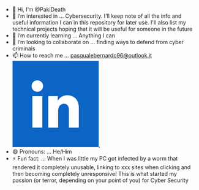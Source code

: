 - 👋 Hi, I’m @PakiDeath
- 👀 I’m interested in ... Cybersecurity. I'll keep note of all the info and useful information I can in this repository for later use. I'll also list my technical projects hoping that it will be useful for someone in the future
- 🌱 I’m currently learning ... Anything I can
- 💞️ I’m looking to collaborate on ... finding ways to defend from cyber criminals
- 📫 How to reach me ... pasqualebernardo96@outlook.it [![Linkedin](https://github.com/PakiDeath/PakiDeath/blob/main/download.png?width=50)](https://www.linkedin.com/in/pasquale-bernardo-0b9279236/),
- 😄 Pronouns: ... He/Him
- ⚡ Fun fact: ... When I was little my PC got infected by a worm that rendered it completely unusable, linking to xxx sites when clicking and then becoming completely unresponsive! This is what started my passion (or terror, depending on your point of you) for Cyber Security
<!---
PakiDeath/PakiDeath is a ✨ special ✨ repository because its `README.md` (this file) appears on your GitHub profile.
You can click the Preview link to take a look at your changes.
--->
